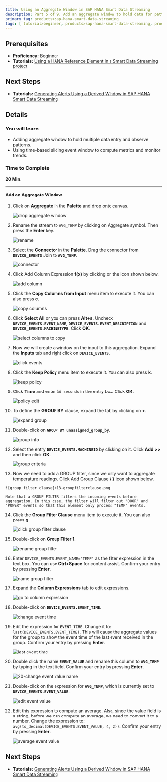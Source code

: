 ```yaml
---
title: Using an Aggregate Window in SAP HANA Smart Data Streaming
description: Part 5 of 9. Add an aggregate window to hold data for pattern observation and trend monitoring.
primary_tag: products>sap-hana-smart-data-streaming
tags: [ tutorial>beginner, products>sap-hana-smart-data-streaming, products>sap-hana-studio ]
---
```

## Prerequisites  
 - **Proficiency:** Beginner
 - **Tutorials:** [Using a HANA Reference Element in a Smart Data Streaming project](https://www.sap.com/developer/tutorials/sds-part4-hana-table-event-streaming.html)

## Next Steps
 - **Tutorials:** [Generating Alerts Using a Derived Window in SAP HANA Smart Data Streaming](https://www.sap.com/developer/tutorials/sds-part6-alerts.html)

## Details
### You will learn  
 - Adding aggregate window to hold multiple data entry and observe patterns.
 - Using time-based sliding event window to compute metrics and monitor trends.

### Time to Complete
**20 Min**.

---

#### Add an Aggregate Window

1. Click on **Aggregate** in the **Palette** and drop onto canvas.

    ![drop aggregate window](1-dropaggregatewindow.png)

2. Rename the stream to `AVG_TEMP` by clicking on Aggregate symbol. Then press the **Enter** key.

    ![rename](2-rename.png)

3. Select the **Connector** in the **Palette**. Drag the connector from **`DEVICE_EVENTS`** Join to **`AVG_TEMP`**.

    ![connector](3-connector.png)

4. Click Add Column Expression **f(x)** by clicking on the icon shown below.

    ![add column](4-addcolumn.png)

5. Click the **Copy Columns from Input** menu item to execute it. You can also press **c**.

    ![copy columns](5-copycolumns.png)

6. Click **Select All** or you can press **Alt+s**. Uncheck **`DEVICE_EVENTS.EVENT_NAME`**, **`DEVICE_EVENTS.EVENT_DESCRIPTION`** and **`DEVICE_EVENTS.MACHINETYPE`**. Click **OK**.

    ![select columns to copy](6-selectcolumnstocopy.png)

7. Now we will create a window on the input to this aggregation. Expand the **Inputs** tab and right click on **`DEVICE_EVENTS`**.

    ![click events](7-clickevents.png)

8. Click the **Keep Policy** menu item to execute it. You can also press **k**.

    ![keep policy](8-keeppolicy.png)

9. Click **Time** and enter `30 seconds` in the entry box. Click **OK**.

    ![policy edit](9-policyedit.png)

10. To define the **GROUP BY** clause, expand the tab by clicking on **+**.

    ![expand group](10-expandgroup.png)

11. Double-click on **`GROUP BY unassigned_group_by`**.

    ![group info](11-groupinfo.png)

12. Select the entry **`DEVICE_EVENTS.MACHINEID`** by clicking on it. Click **Add >>** and then click **OK**.

    ![group criteria](12-groupcriteria.png)

13.  Now we need to add a GROUP filter, since we only want to aggregate temperature readings. Click Add Group Clause **{ }** icon shown below.

    ![group filter clause](13-groupfilterclause.png)

    Note that a GROUP FILTER filters the incoming events before aggregation. In this case, the filter will filter out "DOOR" and "POWER" events so that this element only process "TEMP" events.

14. Click the **Group Filter Clause** menu item to execute it. You can also press **g**.

    ![click group filter clause](14-clickgroupfilterclause.png)

15. Double-click on **Group Filter 1**.

    ![rename group filter](15-renamegroupfilter.png)

16. Enter `DEVICE_EVENTS.EVENT_NAME='TEMP'` as the filter expression in the text box. You can use **Ctrl+Space** for content assist. Confirm your entry by pressing **Enter**.

    ![name group filter](16-namegroupfilter.png)

17. Expand the **Column Expressions** tab to edit expressions.

    ![go to column expression](17-gotocolumnexpression.png)

18. Double-click on **`DEVICE_EVENTS.EVENT_TIME`**.

    ![change event time](18-changeeventtime.png)

19. Edit the expression for **`EVENT_TIME`**. Change it to: `last(DEVICE_EVENTS.EVENT_TIME)`. This will cause the aggregate values for the group to show the event time of the last event received in the group. Confirm your entry by pressing **Enter**.

    ![last event time](19-lasteventtime.png)

20. Double click the name **`EVENT_VALUE`** and rename this column to **`AVG_TEMP`** by typing in the text field. Confirm your entry by pressing **Enter**.

    ![20-change event value name](20-changeeventvaluename.png)

21. Double-click on the expression for **`AVG_TEMP`**, which is currently set to **`DEVICE_EVENTS.EVENT_VALUE`**.

    ![edit event value](21-editeventvalue.png)

22. Edit this expression to compute an average. Also, since the value field is a string, before we can compute an average, we need to convert it to a number. Change the expression to: `avg(to_decimal(DEVICE_EVENTS.EVENT_VALUE, 4, 2))`. Confirm your entry by pressing **Enter**.

    ![average event value](22-avgeventvalue.png)


## Next Steps
 - **Tutorials:** [Generating Alerts Using a Derived Window in SAP HANA Smart Data Streaming](https://www.sap.com/developer/tutorials/sds-part6-alerts.html)
